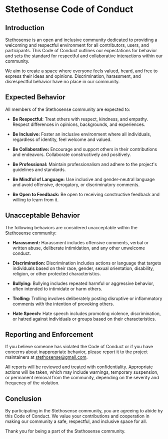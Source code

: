 # Stethosense Code of Conduct

## Introduction

Stethosense is an open and inclusive community dedicated to providing a welcoming and respectful environment for all contributors, users, and participants. This Code of Conduct outlines our expectations for behavior and sets the standard for respectful and collaborative interactions within our community.

We aim to create a space where everyone feels valued, heard, and free to express their ideas and opinions. Discrimination, harassment, and disrespectful behavior have no place in our community.

## Expected Behavior

All members of the Stethosense community are expected to:

- **Be Respectful:** Treat others with respect, kindness, and empathy. Respect differences in opinions, backgrounds, and experiences.

- **Be Inclusive:** Foster an inclusive environment where all individuals, regardless of identity, feel welcome and valued.

- **Be Collaborative:** Encourage and support others in their contributions and endeavors. Collaborate constructively and positively.

- **Be Professional:** Maintain professionalism and adhere to the project's guidelines and standards.

- **Be Mindful of Language:** Use inclusive and gender-neutral language and avoid offensive, derogatory, or discriminatory comments.

- **Be Open to Feedback:** Be open to receiving constructive feedback and willing to learn from it.

## Unacceptable Behavior

The following behaviors are considered unacceptable within the Stethosense community:

- **Harassment:** Harassment includes offensive comments, verbal or written abuse, deliberate intimidation, and any other unwelcome conduct.

- **Discrimination:** Discrimination includes actions or language that targets individuals based on their race, gender, sexual orientation, disability, religion, or other protected characteristics.

- **Bullying:** Bullying includes repeated harmful or aggressive behavior, often intended to intimidate or harm others.

- **Trolling:** Trolling involves deliberately posting disruptive or inflammatory comments with the intention of provoking others.

- **Hate Speech:** Hate speech includes promoting violence, discrimination, or hatred against individuals or groups based on their characteristics.

## Reporting and Enforcement

If you believe someone has violated the Code of Conduct or if you have concerns about inappropriate behavior, please report it to the project maintainers at [stethosense@gmail.com](mailto:stethosense@gmail.com).

All reports will be reviewed and treated with confidentiality. Appropriate actions will be taken, which may include warnings, temporary suspension, or permanent removal from the community, depending on the severity and frequency of the violation.

## Conclusion

By participating in the Stethosense community, you are agreeing to abide by this Code of Conduct. We value your contributions and cooperation in making our community a safe, respectful, and inclusive space for all.

Thank you for being a part of the Stethosense community.
